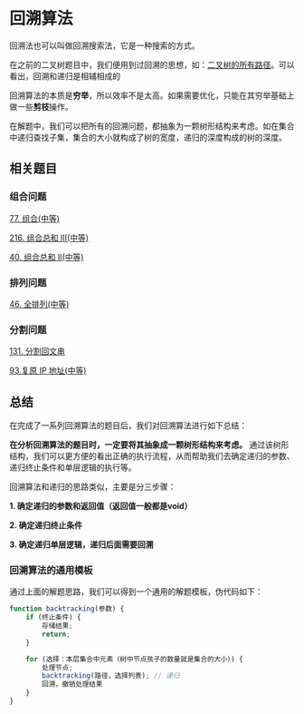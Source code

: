 # 回溯算法

回溯法也可以叫做回溯搜索法，它是一种搜索的方式。

在之前的二叉树题目中，我们便用到过回溯的思想，如：[二叉树的所有路径](<https://github.com/kerwin-ly/Blog/blob/master/algorithm/binary-tree/257.%20%E4%BA%8C%E5%8F%89%E6%A0%91%E7%9A%84%E6%89%80%E6%9C%89%E8%B7%AF%E5%BE%84(%E7%AE%80%E5%8D%95).md>)。可以看出，回溯和递归是相辅相成的

回溯算法的本质是**穷举**，所以效率不是太高。如果需要优化，只能在其穷举基础上做一些**剪枝**操作。

在解题中，我们可以把所有的回溯问题，都抽象为一颗树形结构来考虑。如在集合中递归查找子集，集合的大小就构成了树的宽度，递归的深度构成的树的深度。

## 相关题目

### 组合问题

[77. 组合(中等)](https://github.com/kerwin-ly/Blog/blob/master/algorithm/backtracking/77.%20%E7%BB%84%E5%90%88(%E4%B8%AD%E7%AD%89).md)

[216. 组合总和 III(中等)]()

[40. 组合总和 II(中等)]()

### 排列问题

[46. 全排列(中等)](https://github.com/kerwin-ly/Blog/blob/master/algorithm/backtracking/46.%20%E5%85%A8%E6%8E%92%E5%88%97(%E4%B8%AD%E7%AD%89).md)

### 分割问题
[131. 分割回文串]()

[93.复原 IP 地址(中等)]()

## 总结
在完成了一系列回溯算法的题目后，我们对回溯算法进行如下总结：

**在分析回溯算法的题目时，一定要将其抽象成一颗树形结构来考虑。** 通过该树形结构，我们可以更方便的看出正确的执行流程，从而帮助我们去确定递归的参数、递归终止条件和单层逻辑的执行等。

回溯算法和递归的思路类似，主要是分三步骤：

**1. 确定递归的参数和返回值（返回值一般都是void）**

**2. 确定递归终止条件**

**3. 确定递归单层逻辑，递归后面需要回溯**

### 回溯算法的通用模板

通过上面的解题思路，我们可以得到一个通用的解题模板，伪代码如下：

```js
function backtracking(参数) {
    if (终止条件) {
        存储结果;
        return;
    }

    for (选择：本层集合中元素（树中节点孩子的数量就是集合的大小）) {
        处理节点;
        backtracking(路径，选择列表); // 递归
        回溯，撤销处理结果
    }
}

```
